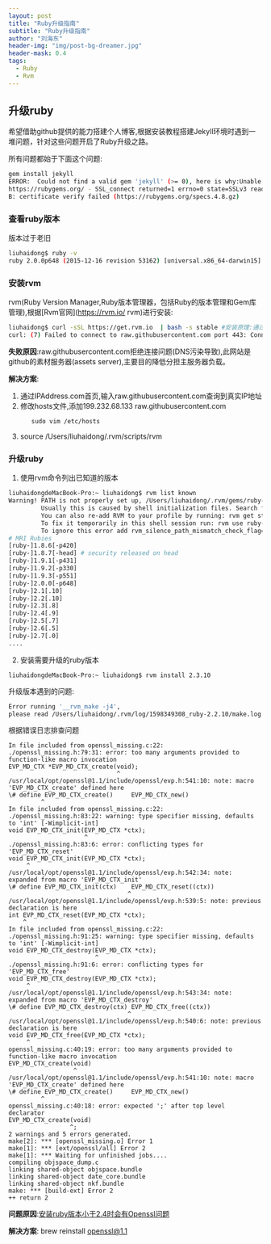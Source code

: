```yaml
---
layout: post
title: "Ruby升级指南"
subtitle: "Ruby升级指南"
author: "刘海东"
header-img: "img/post-bg-dreamer.jpg"
header-mask: 0.4
tags:
  - Ruby
  - Rvm
---
```



## 升级ruby
	
希望借助github提供的能力搭建个人博客,根据安装教程搭建Jekyll环境时遇到一堆问题，针对这些问题开启了Ruby升级之路。

所有问题都始于下面这个问题:
```bash
gem install jekyll
ERROR:  Could not find a valid gem 'jekyll' (>= 0), here is why:Unable to download data from 
https://rubygems.org/ - SSL_connect returned=1 errno=0 state=SSLv3 read server certificate 
B: certificate verify failed (https://rubygems.org/specs.4.8.gz)
```

### 查看ruby版本

版本过于老旧
```bash
liuhaidong$ ruby -v
ruby 2.0.0p648 (2015-12-16 revision 53162) [universal.x86_64-darwin15]
```

### 安装rvm

rvm(Ruby Version Manager,Ruby版本管理器，包括Ruby的版本管理和Gem库管理),根据[Rvm官网](https://rvm.io/
rvm)进行安装:

```bash
liuhaidong$ curl -sSL https://get.rvm.io  | bash -s stable #安装原理:通过下载远程shell脚本执行安装
curl: (7) Failed to connect to raw.githubusercontent.com port 443: Connection refused
```
**失败原因**:raw.githubusercontent.com拒绝连接问题(DNS污染导致),此网站是github的素材服务器(assets server),主要目的降低分担主服务器负载。

**解决方案**:
1. 通过IPAddress.com首页,输入raw.githubusercontent.com查询到真实IP地址
2. 修改hosts文件,添加199.232.68.133      raw.githubusercontent.com
   ```
      sudo vim /etc/hosts
   ```   
3. source /Users/liuhaidong/.rvm/scripts/rvm

### 升级ruby 
1. 使用rvm命令列出已知道的版本
```bash
liuhaidongdeMacBook-Pro:~ liuhaidong$ rvm list known
Warning! PATH is not properly set up, /Users/liuhaidong/.rvm/gems/ruby-2.7.0/bin is not at first place.
         Usually this is caused by shell initialization files. Search for PATH=... entries.
         You can also re-add RVM to your profile by running: rvm get stable --auto-dotfiles
         To fix it temporarily in this shell session run: rvm use ruby-2.7.0
         To ignore this error add rvm_silence_path_mismatch_check_flag=1 to your ~/.rvmrc file.
# MRI Rubies
[ruby-]1.8.6[-p420]
[ruby-]1.8.7[-head] # security released on head
[ruby-]1.9.1[-p431]
[ruby-]1.9.2[-p330]
[ruby-]1.9.3[-p551]
[ruby-]2.0.0[-p648]
[ruby-]2.1[.10]
[ruby-]2.2[.10]
[ruby-]2.3[.8]
[ruby-]2.4[.9]
[ruby-]2.5[.7]
[ruby-]2.6[.5]
[ruby-]2.7[.0]
....
```
2. 安装需要升级的ruby版本
```
liuhaidongdeMacBook-Pro:~ liuhaidong$ rvm install 2.3.10
```

升级版本遇到的问题:
```bash
Error running '__rvm_make -j4',
please read /Users/liuhaidong/.rvm/log/1598349308_ruby-2.2.10/make.log
```

根据错误日志排查问题
```vim
In file included from openssl_missing.c:22:
./openssl_missing.h:79:31: error: too many arguments provided to function-like macro invocation
EVP_MD_CTX *EVP_MD_CTX_create(void);
                              ^
/usr/local/opt/openssl@1.1/include/openssl/evp.h:541:10: note: macro 'EVP_MD_CTX_create' defined here
\# define EVP_MD_CTX_create()     EVP_MD_CTX_new()
         ^
In file included from openssl_missing.c:22:
./openssl_missing.h:83:22: warning: type specifier missing, defaults to 'int' [-Wimplicit-int]
void EVP_MD_CTX_init(EVP_MD_CTX *ctx);
                     ^
./openssl_missing.h:83:6: error: conflicting types for 'EVP_MD_CTX_reset'
void EVP_MD_CTX_init(EVP_MD_CTX *ctx);
     ^
/usr/local/opt/openssl@1.1/include/openssl/evp.h:542:34: note: expanded from macro 'EVP_MD_CTX_init'
\# define EVP_MD_CTX_init(ctx)    EVP_MD_CTX_reset((ctx))
                                 ^
/usr/local/opt/openssl@1.1/include/openssl/evp.h:539:5: note: previous declaration is here
int EVP_MD_CTX_reset(EVP_MD_CTX *ctx);
    ^
In file included from openssl_missing.c:22:
./openssl_missing.h:91:25: warning: type specifier missing, defaults to 'int' [-Wimplicit-int]
void EVP_MD_CTX_destroy(EVP_MD_CTX *ctx);
                        ^
./openssl_missing.h:91:6: error: conflicting types for 'EVP_MD_CTX_free'
void EVP_MD_CTX_destroy(EVP_MD_CTX *ctx);
     ^
/usr/local/opt/openssl@1.1/include/openssl/evp.h:543:34: note: expanded from macro 'EVP_MD_CTX_destroy'
\# define EVP_MD_CTX_destroy(ctx) EVP_MD_CTX_free((ctx))
                                 ^
/usr/local/opt/openssl@1.1/include/openssl/evp.h:540:6: note: previous declaration is here
void EVP_MD_CTX_free(EVP_MD_CTX *ctx);
     ^
openssl_missing.c:40:19: error: too many arguments provided to function-like macro invocation
EVP_MD_CTX_create(void)
                  ^
/usr/local/opt/openssl@1.1/include/openssl/evp.h:541:10: note: macro 'EVP_MD_CTX_create' defined here
\# define EVP_MD_CTX_create()     EVP_MD_CTX_new()
         ^
openssl_missing.c:40:18: error: expected ';' after top level declarator
EVP_MD_CTX_create(void)
                 ^;
2 warnings and 5 errors generated.
make[2]: *** [openssl_missing.o] Error 1
make[1]: *** [ext/openssl/all] Error 2
make[1]: *** Waiting for unfinished jobs....
compiling objspace_dump.c
linking shared-object objspace.bundle
linking shared-object date_core.bundle
linking shared-object nkf.bundle
make: *** [build-ext] Error 2
++ return 2

```
**问题原因**:[安装ruby版本小于2.4时会有Openssl问题](https://github.com/rbenv/ruby-build/issues/1353)

**解决方案**:
   brew reinstall openssl@1.1

